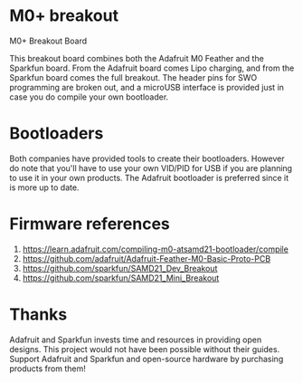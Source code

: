 # M0+ breakout
M0+ Breakout Board

This breakout board combines both the Adafruit M0 Feather and the Sparkfun board. From the Adafruit board comes Lipo charging, and from the Sparkfun board comes the full breakout. The header pins for SWO programming are broken out, and a microUSB interface is provided just in case you do compile your own bootloader.

# Bootloaders
Both companies have provided tools to create their bootloaders. However do note that you'll have to use your own VID/PID for USB if you are planning to use it in your own products. The Adafruit bootloader is preferred since it is more up to date.

# Firmware references
1. https://learn.adafruit.com/compiling-m0-atsamd21-bootloader/compile
2. https://github.com/adafruit/Adafruit-Feather-M0-Basic-Proto-PCB
3. https://github.com/sparkfun/SAMD21_Dev_Breakout
4. https://github.com/sparkfun/SAMD21_Mini_Breakout
# Thanks
Adafruit and Sparkfun invests time and resources in providing open designs. This project would not have been possible without their guides. Support Adafruit and Sparkfun and open-source hardware by purchasing products from them!

